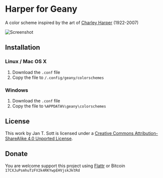 # Harper for Geany

A color scheme inspired by the art of [Charley Harper](http://en.wikipedia.org/wiki/Charley_Harper) (1922-2007)

![Screenshot](https://raw.github.com/idleberg/Harper-Geany/master/images/screenshot.png)

## Installation

### Linux / Mac OS X

1. Download the `.conf` file
2. Copy the file to `/.config/geany/colorschemes`

### Windows

1. Download the `.conf` file
2. Copy the file to `%APPDATA%\geany\colorschemes`

## License

This work by Jan T. Sott is licensed under a [Creative Commons Attribution-ShareAlike 4.0 Unported License](http://creativecommons.org/licenses/by-sa/4.0/deed.en_US).

## Donate

You are welcome support this project using [Flattr](https://flattr.com/submit/auto?user_id=idleberg&url=https://github.com/idleberg/Harper-Geany) or Bitcoin `17CXJuPsmhuTzFV2k4RKYwpEHVjskJktRd`